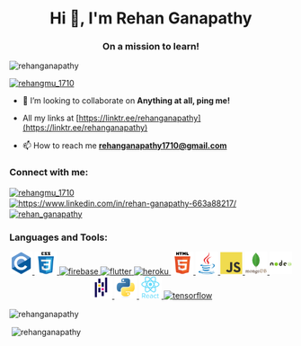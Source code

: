 <h1 align="center">Hi 👋, I'm Rehan Ganapathy</h1>
<h3 align="center">On a mission to learn!</h3>

<p align="left"> <img src="https://komarev.com/ghpvc/?username=rehanganapathy&label=Profile%20views&color=0e75b6&style=flat" alt="rehanganapathy" /> </p>

<p align="left"> <a href="https://twitter.com/rehangmu_1710" target="blank"><img src="https://img.shields.io/twitter/follow/rehangmu_1710?logo=twitter&style=for-the-badge" alt="rehangmu_1710" /></a> </p>

- 👯 I’m looking to collaborate on **Anything at all, ping me!**

- All my links at [https://linktr.ee/rehanganapathy](https://linktr.ee/rehanganapathy)

- 📫 How to reach me **rehanganapathy1710@gmail.com**

<h3 align="left">Connect with me:</h3>
<p align="left">
<a href="https://twitter.com/rehangmu_1710" target="blank"><img align="center" src="https://raw.githubusercontent.com/rahuldkjain/github-profile-readme-generator/master/src/images/icons/Social/twitter.svg" alt="rehangmu_1710" height="30" width="40" /></a>
<a href="https://linkedin.com/in/https://www.linkedin.com/in/rehan-ganapathy-663a88217/" target="blank"><img align="center" src="https://raw.githubusercontent.com/rahuldkjain/github-profile-readme-generator/master/src/images/icons/Social/linked-in-alt.svg" alt="https://www.linkedin.com/in/rehan-ganapathy-663a88217/" height="30" width="40" /></a>
<a href="https://instagram.com/rehan_ganapathy" target="blank"><img align="center" src="https://raw.githubusercontent.com/rahuldkjain/github-profile-readme-generator/master/src/images/icons/Social/instagram.svg" alt="rehan_ganapathy" height="30" width="40" /></a>
</p>

<h3 align="left">Languages and Tools:</h3>
<p align="center" 
   ![Black Minimal Motivation Quote LinkedIn Banner](https://user-images.githubusercontent.com/79349712/167452480-ff93dde3-4a20-4926-9387-adcabd7839c6.png)
>
<p align="center"> <a href="https://www.cprogramming.com/" target="_blank" rel="noreferrer"> <img src="https://raw.githubusercontent.com/devicons/devicon/master/icons/c/c-original.svg" alt="c" width="40" height="40"/> </a> <a href="https://www.w3schools.com/css/" target="_blank" rel="noreferrer"> <img src="https://raw.githubusercontent.com/devicons/devicon/master/icons/css3/css3-original-wordmark.svg" alt="css3" width="40" height="40"/> </a> <a href="https://firebase.google.com/" target="_blank" rel="noreferrer"> <img src="https://www.vectorlogo.zone/logos/firebase/firebase-icon.svg" alt="firebase" width="40" height="40"/> </a> <a href="https://flutter.dev" target="_blank" rel="noreferrer"> <img src="https://www.vectorlogo.zone/logos/flutterio/flutterio-icon.svg" alt="flutter" width="40" height="40"/> </a> <a href="https://heroku.com" target="_blank" rel="noreferrer"> <img src="https://www.vectorlogo.zone/logos/heroku/heroku-icon.svg" alt="heroku" width="40" height="40"/> </a> <a href="https://www.w3.org/html/" target="_blank" rel="noreferrer"> <img src="https://raw.githubusercontent.com/devicons/devicon/master/icons/html5/html5-original-wordmark.svg" alt="html5" width="40" height="40"/> </a> <a href="https://www.java.com" target="_blank" rel="noreferrer"> <img src="https://raw.githubusercontent.com/devicons/devicon/master/icons/java/java-original.svg" alt="java" width="40" height="40"/> </a> <a href="https://developer.mozilla.org/en-US/docs/Web/JavaScript" target="_blank" rel="noreferrer"> <img src="https://raw.githubusercontent.com/devicons/devicon/master/icons/javascript/javascript-original.svg" alt="javascript" width="40" height="40"/> </a> <a href="https://www.mongodb.com/" target="_blank" rel="noreferrer"> <img src="https://raw.githubusercontent.com/devicons/devicon/master/icons/mongodb/mongodb-original-wordmark.svg" alt="mongodb" width="40" height="40"/> </a> <a href="https://nodejs.org" target="_blank" rel="noreferrer"> <img src="https://raw.githubusercontent.com/devicons/devicon/master/icons/nodejs/nodejs-original-wordmark.svg" alt="nodejs" width="40" height="40"/> </a> <a href="https://pandas.pydata.org/" target="_blank" rel="noreferrer"> <img src="https://raw.githubusercontent.com/devicons/devicon/2ae2a900d2f041da66e950e4d48052658d850630/icons/pandas/pandas-original.svg" alt="pandas" width="40" height="40"/> </a> <a href="https://www.python.org" target="_blank" rel="noreferrer"> <img src="https://raw.githubusercontent.com/devicons/devicon/master/icons/python/python-original.svg" alt="python" width="40" height="40"/> </a> <a href="https://reactjs.org/" target="_blank" rel="noreferrer"> <img src="https://raw.githubusercontent.com/devicons/devicon/master/icons/react/react-original-wordmark.svg" alt="react" width="40" height="40"/> </a> <a href="https://www.tensorflow.org" target="_blank" rel="noreferrer"> <img src="https://www.vectorlogo.zone/logos/tensorflow/tensorflow-icon.svg" alt="tensorflow" width="40" height="40"/> </a> </p>

<p><img align="center" src="https://github-readme-stats.vercel.app/api/top-langs?username=rehanganapathy&show_icons=true&locale=en&layout=compact" alt="rehanganapathy" /></p>

<p>&nbsp;<img align="center" src="https://github-readme-stats.vercel.app/api?username=rehanganapathy&show_icons=true&locale=en" alt="rehanganapathy" /></p>
